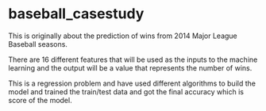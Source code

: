 # baseball_casestudy

This is originally about the prediction of wins from 2014 Major League Baseball seasons.

There are 16 different features that will be used as the inputs to the machine learning and the output will be a value that represents the number of wins.

This is a regression problem and have used different algorithms to build the model and trained the train/test data and got the final accuracy which is score of the model.
